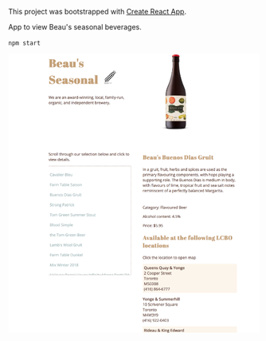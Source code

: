 This project was bootstrapped with [Create React App](https://github.com/facebookincubator/create-react-app).

App to view Beau's seasonal beverages.

`npm start`

![Project screenshot](/src/images/screenshot-beaus-seasonal.png "Beau's Seasonal")